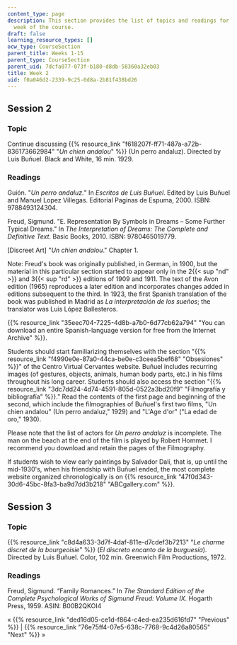 ```yaml
---
content_type: page
description: This section provides the list of topics and readings for the second
  week of the course.
draft: false
learning_resource_types: []
ocw_type: CourseSection
parent_title: Weeks 1-15
parent_type: CourseSection
parent_uid: 7dcfa077-073f-b180-d8db-58360a32eb03
title: Week 2
uid: f0a046d2-2339-9c25-0d8a-2b81f438bd26
---
```

## Session 2

### Topic

Continue discussing {{% resource_link "f618207f-ff71-487a-a72b-836173662984" "*Un chien andalou*" %}} (Un perro andaluz). Directed by Luis Buñuel. Black and White, 16 min. 1929.

### Readings

Guión. "*Un perro andaluz.*" In *Escritos de Luis Buñuel*. Edited by Luis Buñuel and Manuel Lopez Villegas. Editorial Paginas de Espuma, 2000. ISBN: 9788493124304.

Freud, Sigmund. "E. Representation By Symbols in Dreams – Some Further Typical Dreams." In *The Interpretation of Dreams: The Complete and Definitive Text*. Basic Books, 2010. ISBN: 9780465019779.

\[Discreet Art\] "*Un chien andalou*." Chapter 1.

Note: Freud's book was originally published, in German, in 1900, but the material in this particular section started to appear only in the 2{{< sup "nd" >}} and 3{{< sup "rd" >}} editions of 1909 and 1911. The text of the Avon edition (1965) reproduces a later edition and incorporates changes added in editions subsequent to the third. In 1923, the first Spanish translation of the book was published in Madrid as *La interpretación de los sueños*; the translator was Luis López Ballesteros.

{{% resource_link "35eec704-7225-4d8b-a7b0-6d77cb62a794" "You can download an entire Spanish-language version for free from the Internet Archive" %}}. 

Students should start familiarizing themselves with the section "{{% resource_link "f4990e0e-87a0-44ca-be0e-c3ceea5bef68" "Obsesiones" %}}" of the Centro Virtual Cervantes website. Buñuel includes recurring images (of gestures, objects, animals, human body parts, etc.) in his films throughout his long career. Students should also access the section "{{% resource_link "3dc7dd24-4d74-4591-805d-0522a3bd20f9" "Filmografía y bibliografía" %}}." Read the contents of the first page and beginning of the second, which include the filmographies of Buñuel's first two films, "Un chien andalou" (Un perro andaluz," 1929) and "L'Age d'or" ("La edad de oro," 1930).

Please note that the list of actors for *Un perro andaluz* is incomplete. The man on the beach at the end of the film is played by Robert Hommet. I recommend you download and retain the pages of the Filmography.

If students wish to view early paintings by Salvador Dalí, that is, up until the mid-1930's, when his friendship with Buñuel ended, the most complete website organized chronologically is on {{% resource_link "47f0d343-30d6-45bc-8fa3-ba9d7dd3b218" "ABCgallery.com" %}}.

## Session 3

### Topic

{{% resource_link "c8d4a633-3d7f-4daf-811e-d7cdef3b7213" "*Le charme discret de la bourgeoisie*" %}} (*El discreto encanto de la burguesía*). Directed by Luis Buñuel. Color, 102 min. Greenwich Film Productions, 1972.

### Readings

Freud, Sigmund. “Family Romances.” In *The Standard Edition of the Complete Psychological Works of Sigmund Freud: Volume IX.* Hogarth Press, 1959. ASIN: B00B2QKOI4

« {{% resource_link "ded16d05-ce1d-f864-c4ed-ea235d616fd7" "Previous" %}} | {{% resource_link "76e75ff4-07e5-638c-7768-9c4d26a80565" "Next" %}} »